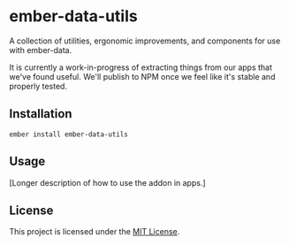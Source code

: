 ember-data-utils 
==============================================================================

A collection of utilities, ergonomic improvements, and components for use with ember-data.

It is currently a work-in-progress of extracting things from our apps that we've found useful. We'll publish to NPM once we feel like it's stable and properly tested.

Installation
------------------------------------------------------------------------------

```
ember install ember-data-utils
```


Usage
------------------------------------------------------------------------------

[Longer description of how to use the addon in apps.]


License
------------------------------------------------------------------------------

This project is licensed under the [MIT License](LICENSE.md).
